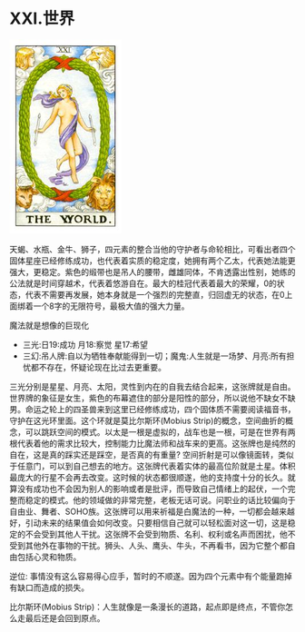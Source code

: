 # XXI.世界
![21](images/21.jpg)

天蝎、水瓶、金牛、狮子，四元素的整合当他的守护者与命轮相比，可看出者四个固体星座已经修练成功，也代表着实质的稳定度，她拥有两个乙太，代表她法能更强大，更稳定。紫色的缎带也是吊人的腰带，雌雄同体，不肯透露出性别，她练的公法就是时间穿越术，代表着悠游自在。最大的桂冠代表着最大的荣耀，0的状态，代表不需要再发展，她本身就是一个强烈的完整直，归回虚无的状态，在0上面绑着一个8字的无限符号，最极大值的强大力量。

魔法就是想像的巨现化

- 三光:日19:成功 月18:察觉 星17:希望
- 三幻:吊人牌:自以为牺牲奉献能得到一切；魔鬼:人生就是一场梦、月亮:所有担忧都不存在，怀疑论现在比过去更重要。

三光分别是星星、月亮、太阳，灵性到内在的自我去结合起来，这张牌就是自由。世界牌的象征是女生，紫色的布幕遮住的部分是阳性的部分，所以说他不缺女不缺男。命运之轮上的四圣兽来到这里已经修练成功，四个固体质不需要阅读福音书，守护在这光环里面。这个环就是莫比尔斯环(Mobius Strip)的概念，空间曲折的概念，可以跳跃空间的模式。以太是一根是虚拟的，战车也是一根，可是在世界有两根代表着他的需求比较大，控制能力比魔法师和战车来的更高。这张牌也是纯然的自在，这是真的踩实还是踩空，是否真的有重量? 空间折射是可以像镜面转，类似于任意门，可以到自己想去的地方。这张牌代表着实体的最高位阶就是土星。体积最庞大的行星不会再去改变。这时候的状态都很顺遂，他的支持度十分的长久。就算没有成功也不会因为别人的影响或者是批评，而导致自己情绪上的起伏，一个完整而稳定的模式。他的领域做的非常完整，老板无话可说。问职业的话比较偏向于自由业、舞者、SOHO族。这张牌可以用来祈福是白魔法的一种，一切都会越来越好，引动未来的结果值会如何改变。只要相信自己就可以轻松面对这一切，这是稳定的不会受到其他人干扰。这张牌不会受到物质、名利、权利或名声而困扰，他不受到其他外在事物的干扰。狮头、人头、鹰头、牛头，不再看书，因为它整个都自由包括心灵和物质。

逆位: 事情没有这么容易得心应手，暂时的不顺遂。因为四个元素中有个能量跑掉有缺口而造成的损失。

比尔斯环(Mobius Strip)：人生就像是一条漫长的道路，起点即是终点，不管你怎么走最后还是会回到原点。
